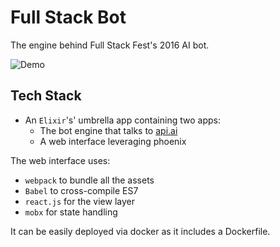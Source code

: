 # Full Stack Bot

The engine behind Full Stack Fest's 2016 AI bot.

![Demo](http://i.giphy.com/l3UcebLyvjNFOAkBq.gif)

## Tech Stack

* An `Elixir`'s' umbrella app containing two apps:
  * The bot engine that talks to [api.ai](https://api.ai)
  * A web interface leveraging phoenix

The web interface uses:

* `webpack` to bundle all the assets
* `Babel` to cross-compile ES7
* `react.js` for the view layer
* `mobx` for state handling

It can be easily deployed via docker as it includes a Dockerfile.
